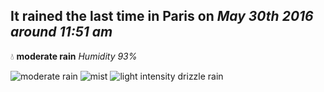 ## It rained the last time in Paris on *May 30th 2016 around 11:51 am*
💧  **moderate rain** *Humidity 93%*

![moderate rain](http://openweathermap.org/img/w/10d.png) ![mist](http://openweathermap.org/img/w/50d.png) ![light intensity drizzle rain](http://openweathermap.org/img/w/09d.png)

